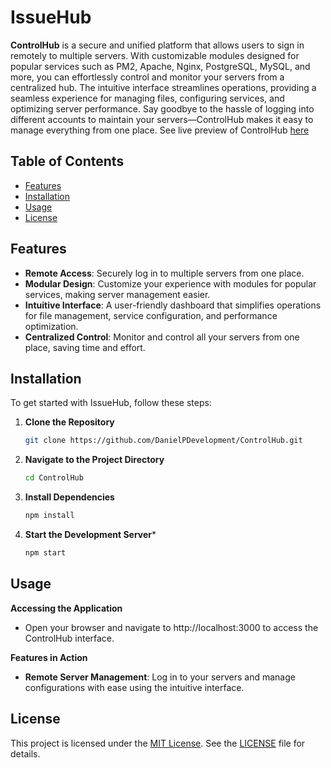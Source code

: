 # IssueHub

**ControlHub** is a secure and unified platform that allows users to sign in remotely to multiple servers. With customizable modules designed for popular services such as PM2, Apache, Nginx, PostgreSQL, MySQL, and more, you can effortlessly control and monitor your servers from a centralized hub. The intuitive interface streamlines operations, providing a seamless experience for managing files, configuring services, and optimizing server performance. Say goodbye to the hassle of logging into different accounts to maintain your servers—ControlHub makes it easy to manage everything from one place. 
See live preview of ControlHub [here](https://ofrepose.github.io/controlhubProduction/)

## Table of Contents

- [Features](#features)
- [Installation](#installation)
- [Usage](#usage)
- [License](#license)

## Features

- **Remote Access**: Securely log in to multiple servers from one place.
- **Modular Design**: Customize your experience with modules for popular services, making server management easier.
- **Intuitive Interface**: A user-friendly dashboard that simplifies operations for file management, service configuration, and performance optimization.
- **Centralized Control**: Monitor and control all your servers from one place, saving time and effort.

## Installation

To get started with IssueHub, follow these steps:

1. **Clone the Repository**

   ```bash
   git clone https://github.com/DanielPDevelopment/ControlHub.git

2. **Navigate to the Project Directory**
    ```bash
    cd ControlHub

3. **Install Dependencies**
    ```bash
    npm install

4. **Start the Development Server***
    ```bash
    npm start

## Usage

**Accessing the Application**
- Open your browser and navigate to http://localhost:3000 to access the ControlHub interface.

**Features in Action**
- **Remote Server Management**: Log in to your servers and manage configurations with ease using the intuitive interface.

## License

This project is licensed under the [MIT License](LICENSE). See the [LICENSE](LICENSE) file for details.